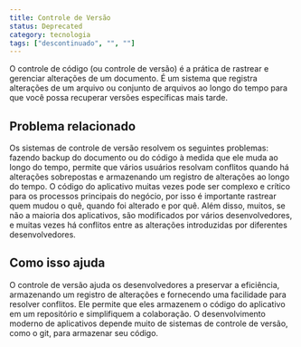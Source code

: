 ```yaml
---
title: Controle de Versão
status: Deprecated
category: tecnologia
tags: ["descontinuado", "", ""]
---
```


O controle de código (ou controle de versão) é a prática de rastrear e gerenciar alterações de um documento. É um sistema que registra alterações de um arquivo ou conjunto de arquivos ao longo do tempo para que você possa recuperar versões específicas mais tarde.

## Problema relacionado

Os sistemas de controle de versão resolvem os seguintes problemas: fazendo backup do documento ou do código à medida que ele muda ao longo do tempo, permite que vários usuários resolvam conflitos quando há alterações sobrepostas e armazenando um registro de alterações ao longo do tempo. O código do aplicativo muitas vezes pode ser complexo e crítico para os processos principais do negócio, por isso é importante rastrear quem mudou o quê, quando foi alterado e por quê. Além disso, muitos, se não a maioria dos aplicativos, são modificados por vários desenvolvedores, e muitas vezes há conflitos entre as alterações introduzidas por diferentes desenvolvedores.

## Como isso ajuda

O controle de versão ajuda os desenvolvedores a preservar a eficiência, armazenando um registro de alterações e fornecendo uma facilidade para resolver conflitos. Ele permite que eles armazenem o código do aplicativo em um repositório e simplifiquem a colaboração. O desenvolvimento moderno de aplicativos depende muito de sistemas de controle de versão, como o git, para armazenar seu código.

